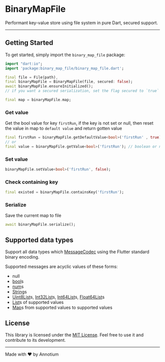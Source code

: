 # BinaryMapFile

Performant key-value store using file system in pure Dart, secured support.

---

## Getting Started

To get started, simply import the `binary_map_file` package:

```dart
import "dart:io";
import 'package:binary_map_file/binary_map_file.dart';

final file = File(path),
final binaryMapFile = BinaryMapFile(file, secured: false); 
await binaryMapFile.ensureInitialized();
// if you want a secured serialization, set the flag secured to `true`

final map = binaryMapFile.map;

```
### Get value 

Get the bool value for key `firstRun`, if the key is not set or null, then reset the value in map to `default value` and return gotten value
```dart
final firstRun = binaryMapFile.getDefaultValue<bool>('firstRun' , true); //  
// or 
final value = binaryMapFile.getValue<bool>('firstRun'); // boolean or null
```

### Set value
```dart 
binaryMapFile.setValue<bool>('firstRun', false);
```

### Check containing key
```dart 
final existed = binaryMapFile.containsKey('firstRun');
```


### Serialize
Save the current map to file
```dart
await binaryMapFile.serialize();
```

## Supported data types

Support all data types which [MessageCodec](https://api.flutter.dev/flutter/services/MessageCodec-class.html) using the Flutter standard binary encoding.

Supported messages are acyclic values of these forms:

 * null
 * [bool](https://api.flutter.dev/flutter/dart-core/bool-class.html)s
 * [num](https://api.flutter.dev/flutter/dart-core/num-class.html)s
 * [String](https://api.flutter.dev/flutter/dart-core/String-class.html)s
 * [Uint8List](https://api.flutter.dev/flutter/dart-typed_data/Uint8List-class.html)s, [Int32List](https://api.flutter.dev/flutter/dart-typed_data/Int32List-class.html)s, [Int64List](https://api.flutter.dev/flutter/dart-typed_data/Int64List-class.html)s, [Float64List](https://api.flutter.dev/flutter/dart-typed_data/Float64List-class.html)s
 * [List](https://api.flutter.dev/flutter/dart-core/List-class.html)s of supported values
 * [Map](https://api.flutter.dev/flutter/dart-core/Map-class.html)s from supported values to supported values

## License

This library is licensed under the [MIT License](LICENSE). Feel free to use it and contribute to its development.

---

Made with ❤️ by Annotium